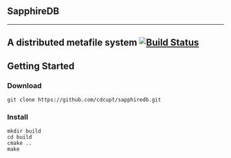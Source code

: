 ## SapphireDB
----------
A distributed metafile system
[![Build Status](https://travis-ci.org/cdcupt/sapphiredb.svg?branch=master)](https://travis-ci.org/cdcupt/sapphiredb)
----------
## Getting Started
### Download
```
git clone https://github.com/cdcupt/sapphiredb.git
```
### Install
```
mkdir build
cd build
cmake ..
make
```
